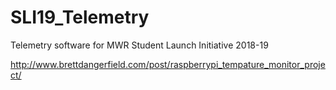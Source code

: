 # SLI19_Telemetry

Telemetry software for MWR Student Launch Initiative 2018-19

http://www.brettdangerfield.com/post/raspberrypi_tempature_monitor_project/
